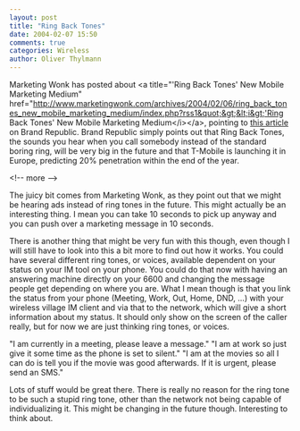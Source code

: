 ```yaml
---
layout: post
title: "Ring Back Tones"
date: 2004-02-07 15:50
comments: true
categories: Wireless
author: Oliver Thylmann
---
```



Marketing Wonk has posted about &lt;a title=&quot;'Ring Back Tones' New Mobile Marketing Medium&quot; href=&quot;http://www.marketingwonk.com/archives/2004/02/06/ring_back_tones_new_mobile_marketing_medium/index.php?rss1&quot;&gt;&lt;i&gt;'Ring Back Tones' New Mobile Marketing Medium&lt;/i&gt;&lt;/a&gt;, pointing to [this article](http://www.brandrepublic.com/digitalbulletin/news_story.cfm?articleID=201614&amp;Origin=DB06022004) on Brand Republic. Brand Republic simply points out that Ring Back Tones, the sounds you hear when you call somebody instead of the standard boring ring, will be very big in the future and that T-Mobile is launching it in Europe, predicting 20% penetration within the end of the year.


&lt;!-- more --&gt;


The juicy bit comes from Marketing Wonk, as they point out that we might be hearing ads instead of ring tones in the future. This might actually be an interesting thing. I mean you can take 10 seconds to pick up anyway and you can push over a marketing message in 10 seconds.

There is another thing that might be very fun with this though, even though I will still have to look into this a bit more to find out how it works. You could have several different ring tones, or voices, available dependent on your status on your IM tool on your phone. You could do that now with having an answering machine directly on your 6600 and changing the message people get depending on where you are. What I mean though is that you link the status from your phone (Meeting, Work, Out, Home, DND, ...) with your wireless village IM client and via that to the network, which will give a short information about my status. It should only show on the screen of the caller really, but for now we are just thinking ring tones, or voices.

&quot;I am currently in a meeting, please leave a message.&quot; 
&quot;I am at work so just give it some time as the phone is set to silent.&quot;
&quot;I am at the movies so all I can do is tell you if the movie was good afterwards. If it is urgent, please send an SMS.&quot;

Lots of stuff would be great there. There is really no reason for the ring tone to be such a stupid ring tone, other than the network not being capable of individualizing it. This might be changing in the future though. Interesting to think about.

